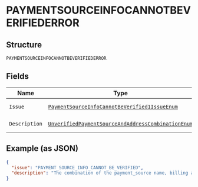 
# PAYMENTSOURCEINFOCANNOTBEVERIFIEDERROR

## Structure

`PAYMENTSOURCEINFOCANNOTBEVERIFIEDERROR`

## Fields

| Name | Type | Tags | Description | Getter | Setter |
|  --- | --- | --- | --- | --- | --- |
| `Issue` | [`PaymentSourceInfoCannotBeVerified1IssueEnum`](../../doc/models/payment-source-info-cannot-be-verified-1-issue-enum.md) | Optional | - | PaymentSourceInfoCannotBeVerified1IssueEnum getIssue() | setIssue(PaymentSourceInfoCannotBeVerified1IssueEnum issue) |
| `Description` | [`UnverifiedPaymentSourceAndAddressCombinationEnum`](../../doc/models/unverified-payment-source-and-address-combination-enum.md) | Optional | - | UnverifiedPaymentSourceAndAddressCombinationEnum getDescription() | setDescription(UnverifiedPaymentSourceAndAddressCombinationEnum description) |

## Example (as JSON)

```json
{
  "issue": "PAYMENT_SOURCE_INFO_CANNOT_BE_VERIFIED",
  "description": "The combination of the payment_source name, billing address, shipping name and shipping address could not be verified. Please correct this information and try again by creating a new order."
}
```

